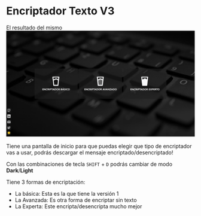 # Encriptador Texto V3

El resultado del mismo
![preview](screenshot.png)

Tiene una pantalla de inicio para que puedas elegir que tipo de encriptador vas a usar, podrás descargar el mensaje encriptado/desencriptado!

Con las combinaciones de tecla `SHIFT` + `D` podrás cambiar de modo **Dark**/**Light**

Tiene 3 formas de encriptación:
 - La básica: Esta es la que tiene la versión 1
 - La Avanzada: Es otra forma de encriptar sin texto
 - La Experta: Este encripta/desencripta mucho mejor

